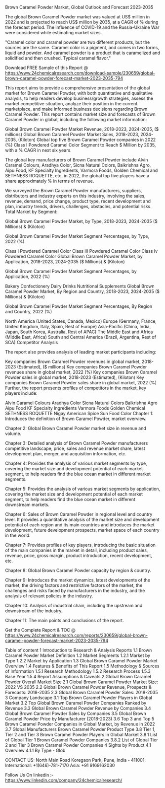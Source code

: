 Brown Caramel Powder Market, Global Outlook and Forecast 2023-2035

The global Brown Caramel Powder market was valued at US$ million in 2022 and is projected to reach US$ million by 2035, at a CAGR of % during the forecast period. The influence of COVID-19 and the Russia-Ukraine War were considered while estimating market sizes.

"Caramel color and caramel powder are two different products, but the sources are the same. Caramel color is a pigment, and comes in two forms, liquid and powder. And caramel powder is a product that is caramelized and solidified and then crushed. Typical caramel flavor."

Download FREE Sample of this Report @ https://www.24chemicalresearch.com/download-sample/230659/global-brown-caramel-powder-forecast-market-2023-2035-794

This report aims to provide a comprehensive presentation of the global market for Brown Caramel Powder, with both quantitative and qualitative analysis, to help readers develop business/growth strategies, assess the market competitive situation, analyze their position in the current marketplace, and make informed business decisions regarding Brown Caramel Powder. This report contains market size and forecasts of Brown Caramel Powder in global, including the following market information:

Global Brown Caramel Powder Market Revenue, 2018-2023, 2024-2035, ($ millions)
Global Brown Caramel Powder Market Sales, 2018-2023, 2024-2035, (Kiloton)
Global top five Brown Caramel Powder companies in 2022 (%)
Class I Powdered Caramel Color Segment to Reach $ Million by 2035, with a % CAGR in next six years.

The global key manufacturers of Brown Caramel Powder include Alvin Caramel Colours, Aradhya Color, Sicna Natural Colors, Balkrishna Agro, Aipu Food, KF Specialty Ingredients, Varmora Foods, Golden Chemical and SETHNESS ROQUETTE, etc. in 2022, the global top five players have a share approximately % in terms of revenue.

We surveyed the Brown Caramel Powder manufacturers, suppliers, distributors and industry experts on this industry, involving the sales, revenue, demand, price change, product type, recent development and plan, industry trends, drivers, challenges, obstacles, and potential risks. Total Market by Segment:

Global Brown Caramel Powder Market, by Type, 2018-2023, 2024-2035 ($ Millions) & (Kiloton)

Global Brown Caramel Powder Market Segment Percentages, by Type, 2022 (%)

Class I Powdered Caramel Color
Class III Powdered Caramel Color
Class Iv Powdered Caramel Color
Global Brown Caramel Powder Market, by Application, 2018-2023, 2024-2035 ($ Millions) & (Kiloton)

Global Brown Caramel Powder Market Segment Percentages, by Application, 2022 (%)

Bakery
Confectionery
Dairy Drinks
Nutritional Supplements
Global Brown Caramel Powder Market, By Region and Country, 2018-2023, 2024-2035 ($ Millions) & (Kiloton)

Global Brown Caramel Powder Market Segment Percentages, By Region and Country, 2022 (%)

North America (United States, Canada, Mexico)
Europe (Germany, France, United Kingdom, Italy, Spain, Rest of Europe)
Asia-Pacific (China, India, Japan, South Korea, Australia, Rest of APAC)
The Middle East and Africa (Middle East, Africa)
South and Central America (Brazil, Argentina, Rest of SCA)
Competitor Analysis

The report also provides analysis of leading market participants including:

Key companies Brown Caramel Powder revenues in global market, 2018-2023 (Estimated), ($ millions)
Key companies Brown Caramel Powder revenues share in global market, 2022 (%)
Key companies Brown Caramel Powder sales in global market, 2018-2023 (Estimated), (Kiloton)
Key companies Brown Caramel Powder sales share in global market, 2022 (%)
Further, the report presents profiles of competitors in the market, key players include:

Alvin Caramel Colours
Aradhya Color
Sicna Natural Colors
Balkrishna Agro
Aipu Food
KF Specialty Ingredients
Varmora Foods
Golden Chemical
SETHNESS ROQUETTE
Nigay
American Spice
Sun Food Color
Chapter 1: Introduces the definition of Brown Caramel Powder, market overview.

Chapter 2: Global Brown Caramel Powder market size in revenue and volume.

Chapter 3: Detailed analysis of Brown Caramel Powder manufacturers competitive landscape, price, sales and revenue market share, latest development plan, merger, and acquisition information, etc.

Chapter 4: Provides the analysis of various market segments by type, covering the market size and development potential of each market segment, to help readers find the blue ocean market in different market segments.

Chapter 5: Provides the analysis of various market segments by application, covering the market size and development potential of each market segment, to help readers find the blue ocean market in different downstream markets.

Chapter 6: Sales of Brown Caramel Powder in regional level and country level. It provides a quantitative analysis of the market size and development potential of each region and its main countries and introduces the market development, future development prospects, market space of each country in the world.

Chapter 7: Provides profiles of key players, introducing the basic situation of the main companies in the market in detail, including product sales, revenue, price, gross margin, product introduction, recent development, etc.

Chapter 8: Global Brown Caramel Powder capacity by region & country.

Chapter 9: Introduces the market dynamics, latest developments of the market, the driving factors and restrictive factors of the market, the challenges and risks faced by manufacturers in the industry, and the analysis of relevant policies in the industry.

Chapter 10: Analysis of industrial chain, including the upstream and downstream of the industry.

Chapter 11: The main points and conclusions of the report.

Get the Complete Report & TOC @ https://www.24chemicalresearch.com/reports/230659/global-brown-caramel-powder-forecast-market-2023-2035-794

Table of content
1 Introduction to Research & Analysis Reports
1.1 Brown Caramel Powder Market Definition
1.2 Market Segments
1.2.1 Market by Type
1.2.2 Market by Application
1.3 Global Brown Caramel Powder Market Overview
1.4 Features & Benefits of This Report
1.5 Methodology & Sources of Information
1.5.1 Research Methodology
1.5.2 Research Process
1.5.3 Base Year
1.5.4 Report Assumptions & Caveats
2 Global Brown Caramel Powder Overall Market Size
2.1 Global Brown Caramel Powder Market Size: 2022 VS 2035
2.2 Global Brown Caramel Powder Revenue, Prospects & Forecasts: 2018-2035
2.3 Global Brown Caramel Powder Sales: 2018-2035
3 Company Landscape
3.1 Top Brown Caramel Powder Players in Global Market
3.2 Top Global Brown Caramel Powder Companies Ranked by Revenue
3.3 Global Brown Caramel Powder Revenue by Companies
3.4 Global Brown Caramel Powder Sales by Companies
3.5 Global Brown Caramel Powder Price by Manufacturer (2018-2023)
3.6 Top 3 and Top 5 Brown Caramel Powder Companies in Global Market, by Revenue in 2022
3.7 Global Manufacturers Brown Caramel Powder Product Type
3.8 Tier 1, Tier 2 and Tier 3 Brown Caramel Powder Players in Global Market
3.8.1 List of Global Tier 1 Brown Caramel Powder Companies
3.8.2 List of Global Tier 2 and Tier 3 Brown Caramel Powder Companies
4 Sights by Product
4.1 Overview
4.1.1 By Type - Glob

CONTACT US:
North Main Road Koregaon Park, Pune, India - 411001.
International: +1(646)-781-7170
Asia: +91 9169162030

Follow Us On linkedin :- https://www.linkedin.com/company/24chemicalresearch/
